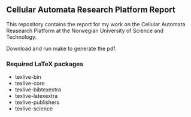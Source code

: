 ## Cellular Automata Research Platform Report

This repository contains the report for my work on the Cellular Automata Reasearch Platform at the Norwegian University of Science and Technology.

Download and run make to generate the pdf.

### Required LaTeX packages
* texlive-bin
* texlive-core
* texlive-bibtexextra
* texlive-latexextra
* texlive-publishers
* texlive-science
